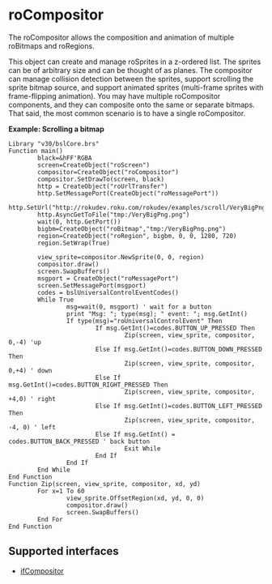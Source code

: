 roCompositor
============

The roCompositor allows the composition and animation of multiple roBitmaps and roRegions.

This object can create and manage roSprites in a z-ordered list. The sprites can be of arbitrary size and can be thought of as planes. The compositor can manage collision detection between the sprites, support scrolling the sprite bitmap source, and support animated sprites (multi-frame sprites with frame-flipping animation). You may have multiple roCompositor components, and they can composite onto the same or separate bitmaps. That said, the most common scenario is to have a single roCompositor.

**Example: Scrolling a bitmap**

    Library "v30/bslCore.brs"
    Function main()
            black=&hFF'RGBA
            screen=CreateObject("roScreen")
            compositor=CreateObject("roCompositor")
            compositor.SetDrawTo(screen, black)
            http = CreateObject("roUrlTransfer")
            http.SetMessagePort(CreateObject("roMessagePort"))
            http.SetUrl("http://rokudev.roku.com/rokudev/examples/scroll/VeryBigPng.png")
            http.AsyncGetToFile("tmp:/VeryBigPng.png")
            wait(0, http.GetPort())
            bigbm=CreateObject("roBitmap","tmp:/VeryBigPng.png")
            region=CreateObject("roRegion", bigbm, 0, 0, 1280, 720)
            region.SetWrap(True)
    
            view_sprite=compositor.NewSprite(0, 0, region)
            compositor.draw()
            screen.SwapBuffers()
            msgport = CreateObject("roMessagePort")
            screen.SetMessagePort(msgport)
            codes = bslUniversalControlEventCodes()
            While True
                    msg=wait(0, msgport) ' wait for a button
                    print "Msg: "; type(msg); " event: "; msg.GetInt()
                    If type(msg)="roUniversalControlEvent" Then
                            If msg.GetInt()=codes.BUTTON_UP_PRESSED Then
                                    Zip(screen, view_sprite, compositor, 0,-4) 'up
                            Else If msg.GetInt()=codes.BUTTON_DOWN_PRESSED Then
                                    Zip(screen, view_sprite, compositor, 0,+4) ' down
                            Else If msg.GetInt()=codes.BUTTON_RIGHT_PRESSED Then
                                    Zip(screen, view_sprite, compositor, +4,0) ' right
                            Else If msg.GetInt()=codes.BUTTON_LEFT_PRESSED Then
                                    Zip(screen, view_sprite, compositor, -4, 0) ' left
                            Else If msg.GetInt() = codes.BUTTON_BACK_PRESSED ' back button
                                    Exit While
                            End If
                    End If
            End While
    End Function
    Function Zip(screen, view_sprite, compositor, xd, yd)
            For x=1 To 60
                    view_sprite.OffsetRegion(xd, yd, 0, 0)
                    compositor.draw()
                    screen.SwapBuffers()
            End For
    End Function
    

Supported interfaces
--------------------

*   [ifCompositor](/docs/references/brightscript/interfaces/ifcompositor.md "ifCompositor")